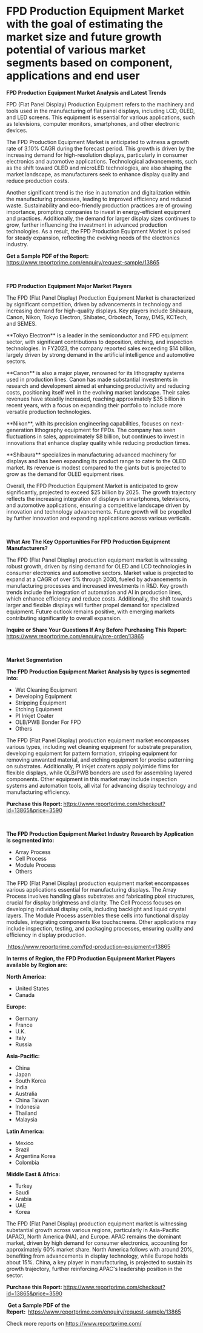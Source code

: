 <p><h1>FPD Production Equipment Market with the goal of estimating the market size and future growth potential of various market segments based on component, applications and end user</h1></p><p><strong>FPD Production Equipment Market Analysis and Latest Trends</strong></p>
<p><p>FPD (Flat Panel Display) Production Equipment refers to the machinery and tools used in the manufacturing of flat panel displays, including LCD, OLED, and LED screens. This equipment is essential for various applications, such as televisions, computer monitors, smartphones, and other electronic devices. </p><p>The FPD Production Equipment Market is anticipated to witness a growth rate of 3.10% CAGR during the forecast period. This growth is driven by the increasing demand for high-resolution displays, particularly in consumer electronics and automotive applications. Technological advancements, such as the shift toward OLED and microLED technologies, are also shaping the market landscape, as manufacturers seek to enhance display quality and reduce production costs.</p><p>Another significant trend is the rise in automation and digitalization within the manufacturing processes, leading to improved efficiency and reduced waste. Sustainability and eco-friendly production practices are of growing importance, prompting companies to invest in energy-efficient equipment and practices. Additionally, the demand for larger display sizes continues to grow, further influencing the investment in advanced production technologies. As a result, the FPD Production Equipment Market is poised for steady expansion, reflecting the evolving needs of the electronics industry.</p></p>
<p><strong>Get a Sample PDF of the Report:&nbsp;</strong> <a href="https://www.reportprime.com/enquiry/request-sample/13865?utm_campaign=3163&utm_medium=2&utm_source=Github&utm_content=ia&utm_term=20032025&utm_id=fpd-production-equipment">https://www.reportprime.com/enquiry/request-sample/13865</a></p>
<p>&nbsp;</p>
<p><strong>FPD Production Equipment Major Market Players</strong></p>
<p><p>The FPD (Flat Panel Display) Production Equipment Market is characterized by significant competition, driven by advancements in technology and increasing demand for high-quality displays. Key players include Shibaura, Canon, Nikon, Tokyo Electron, Shibatec, Orbotech, Toray, DMS, KCTech, and SEMES.</p><p>**Tokyo Electron** is a leader in the semiconductor and FPD equipment sector, with significant contributions to deposition, etching, and inspection technologies. In FY2023, the company reported sales exceeding $14 billion, largely driven by strong demand in the artificial intelligence and automotive sectors.</p><p>**Canon** is also a major player, renowned for its lithography systems used in production lines. Canon has made substantial investments in research and development aimed at enhancing productivity and reducing costs, positioning itself well in the evolving market landscape. Their sales revenues have steadily increased, reaching approximately $35 billion in recent years, with a focus on expanding their portfolio to include more versatile production technologies.</p><p>**Nikon**, with its precision engineering capabilities, focuses on next-generation lithography equipment for FPDs. The company has seen fluctuations in sales, approximately $8 billion, but continues to invest in innovations that enhance display quality while reducing production times.</p><p>**Shibaura** specializes in manufacturing advanced machinery for displays and has been expanding its product range to cater to the OLED market. Its revenue is modest compared to the giants but is projected to grow as the demand for OLED equipment rises.</p><p>Overall, the FPD Production Equipment Market is anticipated to grow significantly, projected to exceed $25 billion by 2025. The growth trajectory reflects the increasing integration of displays in smartphones, televisions, and automotive applications, ensuring a competitive landscape driven by innovation and technology advancements. Future growth will be propelled by further innovation and expanding applications across various verticals.</p></p>
<p>&nbsp;</p>
<p><strong>What Are The Key Opportunities For FPD Production Equipment Manufacturers?</strong></p>
<p><p>The FPD (Flat Panel Display) production equipment market is witnessing robust growth, driven by rising demand for OLED and LCD technologies in consumer electronics and automotive sectors. Market value is projected to expand at a CAGR of over 5% through 2030, fueled by advancements in manufacturing processes and increased investments in R&D. Key growth trends include the integration of automation and AI in production lines, which enhance efficiency and reduce costs. Additionally, the shift towards larger and flexible displays will further propel demand for specialized equipment. Future outlook remains positive, with emerging markets contributing significantly to overall expansion.</p></p>
<p><strong>Inquire or Share Your Questions If Any Before Purchasing This Report:</strong> <a href="https://www.reportprime.com/enquiry/pre-order/13865?utm_campaign=3163&utm_medium=2&utm_source=Github&utm_content=ia&utm_term=20032025&utm_id=fpd-production-equipment">https://www.reportprime.com/enquiry/pre-order/13865</a></p>
<p>&nbsp;</p>
<p><strong>Market Segmentation</strong></p>
<p><strong>The FPD Production Equipment Market Analysis by types is segmented into:</strong></p>
<p><ul><li>Wet Cleaning Equipment</li><li>Developing Equipment</li><li>Stripping Equipment</li><li>Etching Equipment</li><li>PI Inkjet Coater</li><li>OLB/PWB Bonder For FPD</li><li>Others</li></ul></p>
<p><p>The FPD (Flat Panel Display) production equipment market encompasses various types, including wet cleaning equipment for substrate preparation, developing equipment for pattern formation, stripping equipment for removing unwanted material, and etching equipment for precise patterning on substrates. Additionally, PI inkjet coaters apply polyimide films for flexible displays, while OLB/PWB bonders are used for assembling layered components. Other equipment in this market may include inspection systems and automation tools, all vital for advancing display technology and manufacturing efficiency.</p></p>
<p><strong>Purchase this Report:&nbsp;</strong><a href="https://www.reportprime.com/checkout?id=13865&price=3590&utm_campaign=3163&utm_medium=2&utm_source=Github&utm_content=ia&utm_term=20032025&utm_id=fpd-production-equipment">https://www.reportprime.com/checkout?id=13865&price=3590</a></p>
<p>&nbsp;</p>
<p><strong>The FPD Production Equipment Market Industry Research by Application is segmented into:</strong></p>
<p><ul><li>Array Process</li><li>Cell Process</li><li>Module Process</li><li>Others</li></ul></p>
<p><p>The FPD (Flat Panel Display) production equipment market encompasses various applications essential for manufacturing displays. The Array Process involves handling glass substrates and fabricating pixel structures, crucial for display brightness and clarity. The Cell Process focuses on developing individual display cells, including backlight and liquid crystal layers. The Module Process assembles these cells into functional display modules, integrating components like touchscreens. Other applications may include inspection, testing, and packaging processes, ensuring quality and efficiency in display production.</p></p>
<p><a href="https://www.reportprime.com/fpd-production-equipment-r13865?utm_campaign=3163&utm_medium=2&utm_source=Github&utm_content=ia&utm_term=20032025&utm_id=fpd-production-equipment">&nbsp;https://www.reportprime.com/fpd-production-equipment-r13865</a></p>
<p><strong>In terms of Region, the FPD Production Equipment Market Players available by Region are:</strong></p>
<p>
    <p> <strong> North America: </strong>
        <ul>
            <li>United States</li>
            <li>Canada</li>
        </ul>
        </p> 
    <p> <strong> Europe: </strong>
        <ul>
            <li>Germany</li>
            <li>France</li>
            <li>U.K.</li>
            <li>Italy</li>
            <li>Russia</li>
        </ul>
        </p> 
    <p> <strong> Asia-Pacific: </strong>
        <ul>
            <li>China</li>
            <li>Japan</li>
            <li>South Korea</li>
            <li>India</li>
            <li>Australia</li>
            <li>China Taiwan</li>
            <li>Indonesia</li>
            <li>Thailand</li>
            <li>Malaysia</li>
        </ul>
        </p> 
    <p> <strong> Latin America: </strong>
        <ul>
            <li>Mexico</li>
            <li>Brazil</li>
            <li>Argentina Korea</li>
            <li>Colombia</li>
        </ul>
        </p> 
    <p> <strong> Middle East & Africa: </strong>
        <ul>
            <li>Turkey</li>
            <li>Saudi</li>
            <li>Arabia</li>
            <li>UAE</li>
            <li>Korea</li>
        </ul>
    </p>
    </p>
<p><p>The FPD (Flat Panel Display) production equipment market is witnessing substantial growth across various regions, particularly in Asia-Pacific (APAC), North America (NA), and Europe. APAC remains the dominant market, driven by high demand for consumer electronics, accounting for approximately 60% market share. North America follows with around 20%, benefiting from advancements in display technology, while Europe holds about 15%. China, a key player in manufacturing, is projected to sustain its growth trajectory, further reinforcing APAC's leadership position in the sector.</p></p>
<p><strong>Purchase this Report: </strong><a href="https://www.reportprime.com/checkout?id=13865&price=3590&utm_campaign=3163&utm_medium=2&utm_source=Github&utm_content=ia&utm_term=20032025&utm_id=fpd-production-equipment">https://www.reportprime.com/checkout?id=13865&price=3590</a></p>
<p>&nbsp;<strong>Get a Sample PDF of the Report:&nbsp;&nbsp;</strong><a href="https://www.reportprime.com/enquiry/request-sample/13865?utm_campaign=3163&utm_medium=2&utm_source=Github&utm_content=ia&utm_term=20032025&utm_id=fpd-production-equipment">https://www.reportprime.com/enquiry/request-sample/13865</a></p>
<p><strong></strong></p>
<p>Check more reports on <a href="https://www.reportprime.com/?utm_campaign=3163&utm_medium=2&utm_source=Github&utm_content=ia&utm_term=20032025&utm_id=fpd-production-equipment">https://www.reportprime.com/</a></p>